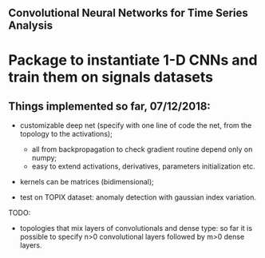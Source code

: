## Convolutional Neural Networks for Time Series Analysis
# Package to instantiate 1-D CNNs and train them on signals datasets

## Things implemented so far, 07/12/2018: ##

- customizable deep net (specify with one line of code the net, from the topology to the activations);
  - all from backpropagation to check gradient routine depend only on numpy;
  - easy to extend activations, derivatives, parameters initialization etc.
  
- kernels can be matrices (bidimensional);
  
- test on TOPIX dataset: anomaly detection with gaussian index variation.

TODO:

- topologies that mix layers of convolutionals and dense type: so far it is possible to specify
  n>0 convolutional layers followed by m>0 dense layers.